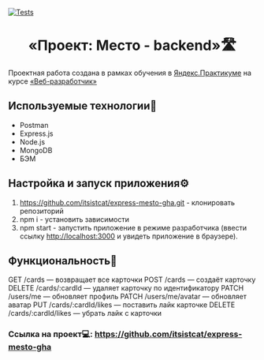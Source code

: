 <!--[![Tests](../../actions/workflows/tests-13-sprint.yml/badge.svg)](../../actions/workflows/tests-13-sprint.yml)-->

 [![Tests](../../actions/workflows/tests-14-sprint.yml/badge.svg)](../../actions/workflows/tests-14-sprint.yml)

<h1 align="center">«Проект: Место - backend»🛣</h1>

Проектная работа создана в рамках обучения в [Яндекс.Практикуме](https://practicum.yandex.ru/ "Яндекс Практикум") на курсе [«Веб-разработчик»](https://practicum.yandex.ru/web/ "Курс «Веб‑разработчик» — Яндекс Практикум")

## Используемые технологии🔗

- Postman
- Express.js
- Node.js
- MongoDB
- БЭМ

## Настройка и запуск приложения⚙️
1. https://github.com/itsistcat/express-mesto-gha.git - клонировать репозиторий
2. npm i - установить зависимости
3. npm start - запустить приложение в режиме разработчика (ввести ссылку [http://localhost:3000](http://localhost:3000) и увидеть приложение в браузере).

## Функциональность🔗
GET /cards — возвращает все карточки
POST /cards — создаёт карточку
DELETE /cards/:cardId — удаляет карточку по идентификатору 
PATCH /users/me — обновляет профиль
PATCH /users/me/avatar — обновляет аватар
PUT /cards/:cardId/likes — поставить лайк карточке
DELETE /cards/:cardId/likes — убрать лайк с карточки 

### Ссылка на проект💻: https://github.com/itsistcat/express-mesto-gha

